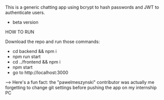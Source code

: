 This is a generic chatting app using bcrypt to hash passwords and JWT to authenticate users.

- beta version

HOW TO RUN

Download the repo and run those commands:

- cd backend && npm i
- npm run start
- cd ../frontend && npm i
- npm start
- go to http://localhost:3000

--> Here's a fun fact: the "pawelmeszynski" contributor was actually me forgetting to change git settings before pushing the app on my internship PC
